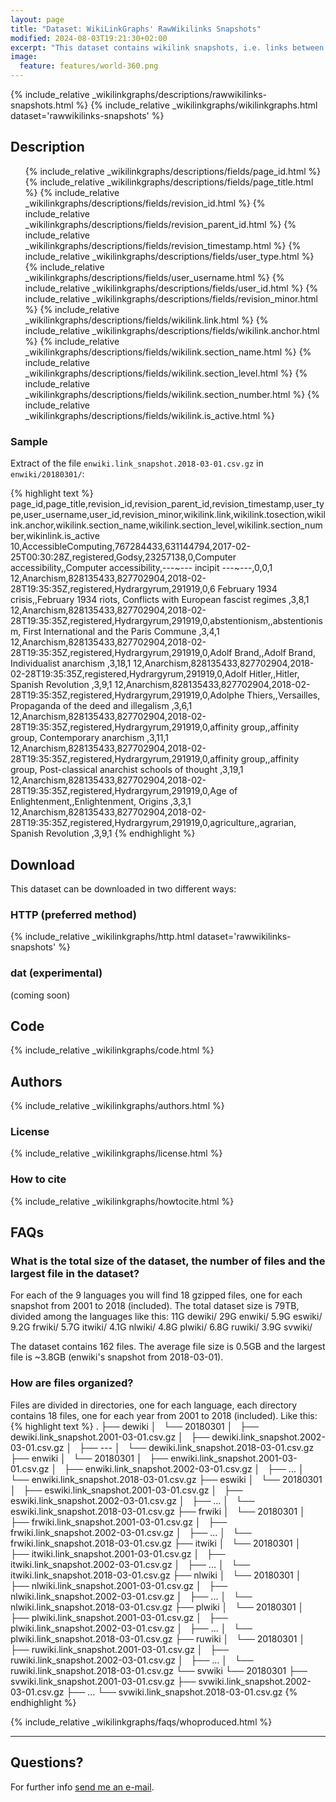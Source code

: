 ```yaml
---
layout: page
title: "Dataset: WikiLinkGraphs' RawWikilinks Snapshots"
modified: 2024-08-03T19:21:30+02:00
excerpt: "This dataset contains wikilink snapshots, i.e. links between Wikipedia articles, extracted by processing each revision of each Wikipedia article (namespace 0) from Wikimedia's history dumps for the languages de, en, es, fr, it, nl, pl, ru, sv. The snapshots were taken on March 1st, for the years between 2001 and 2018 (included)."
image:
  feature: features/world-360.png
---
```



  {% include_relative _wikilinkgraphs/descriptions/rawwikilinks-snapshots.html %}
  {% include_relative _wikilinkgraphs/wikilinkgraphs.html dataset='rawwikilinks-snapshots' %}

## Description

<ul>
  {% include_relative _wikilinkgraphs/descriptions/fields/page_id.html %}
  {% include_relative _wikilinkgraphs/descriptions/fields/page_title.html %}
  {% include_relative _wikilinkgraphs/descriptions/fields/revision_id.html %}
  {% include_relative _wikilinkgraphs/descriptions/fields/revision_parent_id.html %}
  {% include_relative _wikilinkgraphs/descriptions/fields/revision_timestamp.html %}
  {% include_relative _wikilinkgraphs/descriptions/fields/user_type.html %}
  {% include_relative _wikilinkgraphs/descriptions/fields/user_username.html %}
  {% include_relative _wikilinkgraphs/descriptions/fields/user_id.html %}
  {% include_relative _wikilinkgraphs/descriptions/fields/revision_minor.html %}
  {% include_relative _wikilinkgraphs/descriptions/fields/wikilink.link.html %}
  {% include_relative _wikilinkgraphs/descriptions/fields/wikilink.anchor.html %}
  {% include_relative _wikilinkgraphs/descriptions/fields/wikilink.section_name.html %}
  {% include_relative _wikilinkgraphs/descriptions/fields/wikilink.section_level.html %}
  {% include_relative _wikilinkgraphs/descriptions/fields/wikilink.section_number.html %}
  {% include_relative _wikilinkgraphs/descriptions/fields/wikilink.is_active.html %}
</ul>

### Sample

Extract of the file `enwiki.link_snapshot.2018-03-01.csv.gz` in `enwiki/20180301/`:

{% highlight text %}
page_id,page_title,revision_id,revision_parent_id,revision_timestamp,user_type,user_username,user_id,revision_minor,wikilink.link,wikilink.tosection,wikilink.anchor,wikilink.section_name,wikilink.section_level,wikilink.section_number,wikinlink.is_active
10,AccessibleComputing,767284433,631144794,2017-02-25T00:30:28Z,registered,Godsy,23257138,0,Computer accessibility,,Computer accessibility,---~--- incipit ---~---,0,0,1
12,Anarchism,828135433,827702904,2018-02-28T19:35:35Z,registered,Hydrargyrum,291919,0,6 February 1934 crisis,,February 1934 riots, Conflicts with European fascist regimes ,3,8,1
12,Anarchism,828135433,827702904,2018-02-28T19:35:35Z,registered,Hydrargyrum,291919,0,abstentionism,,abstentionism, First International and the Paris Commune ,3,4,1
12,Anarchism,828135433,827702904,2018-02-28T19:35:35Z,registered,Hydrargyrum,291919,0,Adolf Brand,,Adolf Brand, Individualist anarchism ,3,18,1
12,Anarchism,828135433,827702904,2018-02-28T19:35:35Z,registered,Hydrargyrum,291919,0,Adolf Hitler,,Hitler, Spanish Revolution ,3,9,1
12,Anarchism,828135433,827702904,2018-02-28T19:35:35Z,registered,Hydrargyrum,291919,0,Adolphe Thiers,,Versailles, Propaganda of the deed and illegalism ,3,6,1
12,Anarchism,828135433,827702904,2018-02-28T19:35:35Z,registered,Hydrargyrum,291919,0,affinity group,,affinity group, Contemporary anarchism ,3,11,1
12,Anarchism,828135433,827702904,2018-02-28T19:35:35Z,registered,Hydrargyrum,291919,0,affinity group,,affinity group, Post-classical anarchist schools of thought ,3,19,1
12,Anarchism,828135433,827702904,2018-02-28T19:35:35Z,registered,Hydrargyrum,291919,0,Age of Enlightenment,,Enlightenment, Origins ,3,3,1
12,Anarchism,828135433,827702904,2018-02-28T19:35:35Z,registered,Hydrargyrum,291919,0,agriculture,,agrarian, Spanish Revolution ,3,9,1
{% endhighlight %}

## Download

This dataset can be downloaded in two different ways:

### HTTP (preferred method)

  {% include_relative _wikilinkgraphs/http.html dataset='rawwikilinks-snapshots' %}

### dat (experimental)

(coming soon)

## Code

  {% include_relative _wikilinkgraphs/code.html %}

## Authors

  {% include_relative _wikilinkgraphs/authors.html %}

### License

  {% include_relative _wikilinkgraphs/license.html %}

### How to cite

  {% include_relative _wikilinkgraphs/howtocite.html %}


## FAQs

### What is the total size of the dataset, the number of files and the largest file in the dataset?

For each of the 9 languages you will find 18 gzipped files, one for each snapshot from 2001 to 2018 (included).
The total dataset size is 79TB, divided among the languages like this:
11G     dewiki/
29G     enwiki/
5.9G    eswiki/
9.2G    frwiki/
5.7G    itwiki/
4.1G    nlwiki/
4.8G    plwiki/
6.8G    ruwiki/
3.9G    svwiki/

The dataset contains 162 files. The average file size is 0.5GB and the largest file is ~3.8GB (enwiki's snapshot from 2018-03-01).

### How are files organized?

Files are divided in directories, one for each language, each directory contains 18 files, one for each year from 2001 to 2018 (included).
Like this:
{% highlight text %}
.
├── dewiki
│   └── 20180301
│       ├── dewiki.link_snapshot.2001-03-01.csv.gz
│       ├── dewiki.link_snapshot.2002-03-01.csv.gz
│       ├── ---
│       └── dewiki.link_snapshot.2018-03-01.csv.gz
├── enwiki
│   └── 20180301
│       ├── enwiki.link_snapshot.2001-03-01.csv.gz
│       ├── enwiki.link_snapshot.2002-03-01.csv.gz
│       ├── ...
│       └── enwiki.link_snapshot.2018-03-01.csv.gz
├── eswiki
│   └── 20180301
│       ├── eswiki.link_snapshot.2001-03-01.csv.gz
│       ├── eswiki.link_snapshot.2002-03-01.csv.gz
│       ├── ...
│       └── eswiki.link_snapshot.2018-03-01.csv.gz
├── frwiki
│   └── 20180301
│       ├── frwiki.link_snapshot.2001-03-01.csv.gz
│       ├── frwiki.link_snapshot.2002-03-01.csv.gz
│       ├── ...
│       └── frwiki.link_snapshot.2018-03-01.csv.gz
├── itwiki
│   └── 20180301
│       ├── itwiki.link_snapshot.2001-03-01.csv.gz
│       ├── itwiki.link_snapshot.2002-03-01.csv.gz
│       ├── ...
│       └── itwiki.link_snapshot.2018-03-01.csv.gz
├── nlwiki
│   └── 20180301
│       ├── nlwiki.link_snapshot.2001-03-01.csv.gz
│       ├── nlwiki.link_snapshot.2002-03-01.csv.gz
│       ├── ...
│       └── nlwiki.link_snapshot.2018-03-01.csv.gz
├── plwiki
│   └── 20180301
│       ├── plwiki.link_snapshot.2001-03-01.csv.gz
│       ├── plwiki.link_snapshot.2002-03-01.csv.gz
│       ├── ...
│       └── plwiki.link_snapshot.2018-03-01.csv.gz
├── ruwiki
│   └── 20180301
│       ├── ruwiki.link_snapshot.2001-03-01.csv.gz
│       ├── ruwiki.link_snapshot.2002-03-01.csv.gz
│       ├── ...
│       └── ruwiki.link_snapshot.2018-03-01.csv.gz
└── svwiki
    └── 20180301
        ├── svwiki.link_snapshot.2001-03-01.csv.gz
        ├── svwiki.link_snapshot.2002-03-01.csv.gz
        ├── ...
        └── svwiki.link_snapshot.2018-03-01.csv.gz
{% endhighlight %}


  {% include_relative _wikilinkgraphs/faqs/whoproduced.html %}

---

## Questions?

For further info <a href="mailto:cristian.consonni(at)unitn(dot)it" target="_blank">send me an e-mail</a>.
